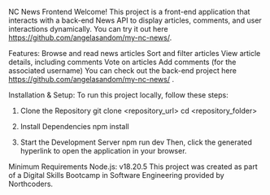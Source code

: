 NC News Frontend
Welcome! This project is a front-end application that interacts with a back-end News API to display articles, comments, and user interactions dynamically. You can try it out here https://github.com/angelasandom/my-nc-news/.

Features:
Browse and read news articles
Sort and filter articles
View article details, including comments
Vote on articles
Add comments (for the associated username)
You can check out the back-end project here https://github.com/angelasandom/my-nc-news/ .

Installation & Setup:
To run this project locally, follow these steps:

1. Clone the Repository
git clone <repository_url>
cd <repository_folder>

2. Install Dependencies
npm install

3. Start the Development Server
npm run dev
Then, click the generated hyperlink to open the application in your browser.

Minimum Requirements
Node.js: v18.20.5
This project was created as part of a Digital Skills Bootcamp in Software Engineering provided by Northcoders. 
